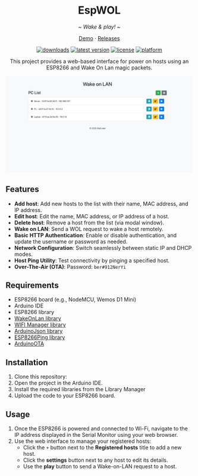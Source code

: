 <div align="center">
   <!-- <img width="225" height="225" src="logo.png" alt="Logo"> -->
   <h1><b>EspWOL</b></h1>
   <p><i>~ Wake & play! ~</i></p>
   <p align="center">
      <a href="https://stafloker.github.io/EspWOL/">Demo</a> ·
      <a href="https://github.com/StafLoker/EspWOL/releases">Releases</a>
   </p>
</div>

<div align="center">
   <a href="https://github.com/StafLoker/EspWOL/releases"><img src="https://img.shields.io/github/downloads/StafLoker/EspWOL/total.svg?style=flat" alt="downloads"/></a>
   <a href="https://github.com/StafLoker/EspWOL/releases"><img src="https://img.shields.io/github/release-pre/StafLoker/EspWOL.svg?style=flat" alt="latest version"/></a>
   <a href="https://github.com/StafLoker/EspWOL/blob/main/LICENSE"><img src="https://img.shields.io/github/license/StafLoker/EspWOL.svg?style=flat" alt="license"/></a>
   <a href="https://github.com/MonitorControl/MonitorControl"><img src="https://img.shields.io/badge/platform-ESP8266-blue.svg?style=flat" alt="platform"/></a>

   <p>This project provides a web-based interface for power on hosts using an ESP8266 and Wake On Lan magic packets.</p>

<img src="ui.png" width="824" alt="Screenshot">
</div>

## Features

- **Add host**: Add new hosts to the list with their name, MAC address, and IP address.
- **Edit host**: Edit the name, MAC address, or IP address of a host.
- **Delete host**: Remove a host from the list (via modal window).
- **Wake on LAN**: Send a WOL request to wake a host remotely.
- **Basic HTTP Authentication**: Enable or disable authentication, and update the username or password as needed.
- **Network Configuration**: Switch seamlessly between static IP and DHCP modes.
- **Host Ping Utility**: Test connectivity by pinging a specified host.
- **Over-The-Air (OTA)**: Password: `ber#912NerYi`

## Requirements

- ESP8266 board (e.g., NodeMCU, Wemos D1 Mini)
- Arduino IDE
- ESP8266 library
- [WakeOnLan library](https://github.com/a7md0/WakeOnLan)
- [WIFI Manager library](https://github.com/tzapu/WiFiManager)
- [ArduinoJson library](https://github.com/bblanchon/ArduinoJson)
- [ESP8266Ping library](https://github.com/dancol90/ESP8266Ping)
- [ArduinoOTA](https://github.com/JAndrassy/ArduinoOTA)

## Installation

1. Clone this repository:
2. Open the project in the Arduino IDE.
3. Install the required libraries from the Library Manager
4. Upload the code to your ESP8266 board.

## Usage

1. Once the ESP8266 is powered and connected to Wi-Fi, navigate to the IP address displayed in the Serial Monitor using your web browser.
2. Use the web interface to manage your registered hosts:
   - Click the `+` button next to the **Registered hosts** title to add a new host.
   - Click the **settings** button next to any host to edit its details.
   - Use the **play** button to send a Wake-on-LAN request to a host.